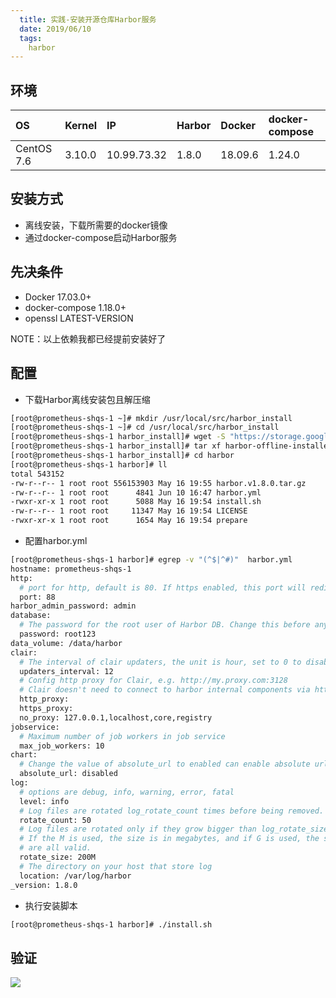 ```yaml
---
  title: 实践-安装开源仓库Harbor服务
  date: 2019/06/10
  tags: 
    harbor
---
```



## 环境

|  OS  |  Kernel |  IP   | Harbor  |Docker |docker-compose |
|:-----|:--------|:------|:--------|:------|:--------------|
|CentOS 7.6|3.10.0|10.99.73.32|1.8.0|18.09.6|1.24.0|


## 安装方式
* 离线安装，下载所需要的docker镜像
* 通过docker-compose启动Harbor服务


## 先决条件
* Docker 17.03.0+    
* docker-compose 1.18.0+  
* openssl LATEST-VERSION

NOTE：以上依赖我都已经提前安装好了


## 配置 

* 下载Harbor离线安装包且解压缩

```bash
[root@prometheus-shqs-1 ~]# mkdir /usr/local/src/harbor_install
[root@prometheus-shqs-1 ~]# cd /usr/local/src/harbor_install
[root@prometheus-shqs-1 harbor_install]# wget -S "https://storage.googleapis.com/harbor-releases/release-1.8.0/harbor-offline-installer-v1.8.0.tgz"
[root@prometheus-shqs-1 harbor_install]# tar xf harbor-offline-installer-v1.8.0.tgz
[root@prometheus-shqs-1 harbor_install]# cd harbor
[root@prometheus-shqs-1 harbor]# ll
total 543152
-rw-r--r-- 1 root root 556153903 May 16 19:55 harbor.v1.8.0.tar.gz
-rw-r--r-- 1 root root      4841 Jun 10 16:47 harbor.yml
-rwxr-xr-x 1 root root      5088 May 16 19:54 install.sh
-rw-r--r-- 1 root root     11347 May 16 19:54 LICENSE
-rwxr-xr-x 1 root root      1654 May 16 19:54 prepare
```

* 配置harbor.yml

```bash
[root@prometheus-shqs-1 harbor]# egrep -v "(^$|^#)"  harbor.yml
hostname: prometheus-shqs-1
http:
  # port for http, default is 80. If https enabled, this port will redirect to https port
  port: 88
harbor_admin_password: admin
database:
  # The password for the root user of Harbor DB. Change this before any production use.
  password: root123
data_volume: /data/harbor
clair:
  # The interval of clair updaters, the unit is hour, set to 0 to disable the updaters.
  updaters_interval: 12
  # Config http proxy for Clair, e.g. http://my.proxy.com:3128
  # Clair doesn't need to connect to harbor internal components via http proxy.
  http_proxy:
  https_proxy:
  no_proxy: 127.0.0.1,localhost,core,registry
jobservice:
  # Maximum number of job workers in job service
  max_job_workers: 10
chart:
  # Change the value of absolute_url to enabled can enable absolute url in chart
  absolute_url: disabled
log:
  # options are debug, info, warning, error, fatal
  level: info
  # Log files are rotated log_rotate_count times before being removed. If count is 0, old versions are removed rather than rotated.
  rotate_count: 50
  # Log files are rotated only if they grow bigger than log_rotate_size bytes. If size is followed by k, the size is assumed to be in kilobytes.
  # If the M is used, the size is in megabytes, and if G is used, the size is in gigabytes. So size 100, size 100k, size 100M and size 100G
  # are all valid.
  rotate_size: 200M
  # The directory on your host that store log
  location: /var/log/harbor
_version: 1.8.0
```

* 执行安装脚本

```bash
[root@prometheus-shqs-1 harbor]# ./install.sh
```


## 验证 
![](http://demo1.ess.ejucloud.cn/harbor_install.jpg)